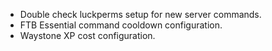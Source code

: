 - Double check luckperms setup for new server commands.
- FTB Essential command cooldown configuration.
- Waystone XP cost configuration.
